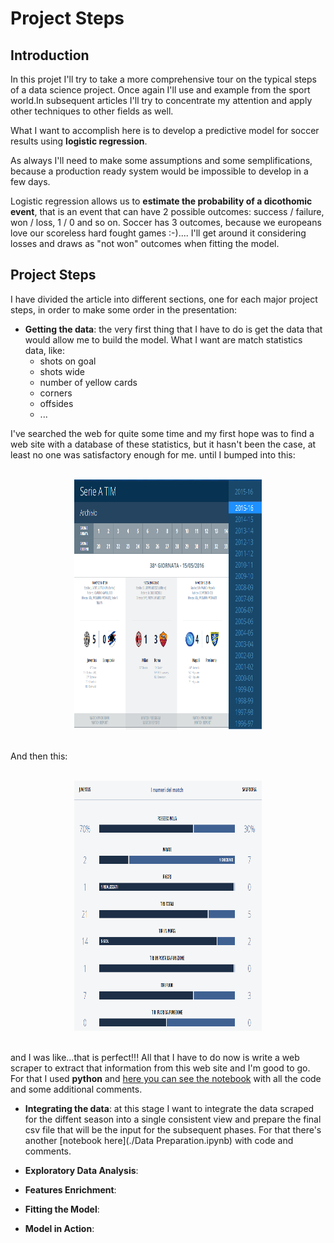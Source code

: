# Project Steps

## Introduction
In this projet I'll try to take a more comprehensive tour on the typical steps of a data science project. Once again I'll use and example from the sport world.In subsequent articles I'll try to concentrate my attention and apply other techniques to other fields as well.

What I want to accomplish here is to develop a predictive model for soccer results using **logistic regression**. 

As always I'll need to make some assumptions and some semplifications, because a production ready system would be impossible to develop in a few days. 

Logistic regression allows us to **estimate the probability of a dicothomic event**, that is an event that can have 2 possible outcomes: success / failure, won / loss, 1 / 0 and so on.  Soccer has 3 outcomes, because we europeans love our scoreless hard fought games :-).... I'll get around it considering losses and draws as "not won" outcomes when fitting the model.

## Project Steps
I have divided the article into different sections, one for each major project steps, in order to make some order in the presentation:

* **Getting the data**: the very first thing that I have to do is get the data that would allow me to build the model. What I want are match statistics data, like:
  - shots on goal
  - shots wide
  - number of yellow cards
  - corners
  - offsides
  - ...

I've searched the web for quite some time and my first hope was to find a web site with a database of these statistics, but it hasn't been the case, at least no one was satisfactory enough for me. until I bumped into this:


<br/>
<center>
<a href="http://www.legaseriea.it/it/serie-a-tim/archivio">
  <img src="./figure/lega_seriea.png" alt="Drawing" style="width: 300px; height: 400px"/>
</a>
</center>
<br/>


And then this:


<br/>
<center>
<a href="http://www.legaseriea.it/it/serie-a-tim/match-report/2015-16/UNICO/UNI/38/JUVSAM">
  <img src="./figure/match_report.png" alt="Drawing" style="width: 300px; height: 400px"/>
</a>
</center>
<br/>


and I was like...that is perfect!!! All that I have to do now is write a web scraper to extract that information from this web site and I'm good to go. For that I used **python** and [here you can see the notebook](./Crawler.ipynb) with all the code and some additional comments.

* **Integrating the data**: at this stage I want to integrate the data scraped for the diffent season into a single consistent view and prepare the final csv file that will be the input for the subsequent phases. For that there's another [notebook here](./Data Preparation.ipynb) with code and comments.

* **Exploratory Data Analysis**:

* **Features Enrichment**:

* **Fitting the Model**:

* **Model in Action**:
